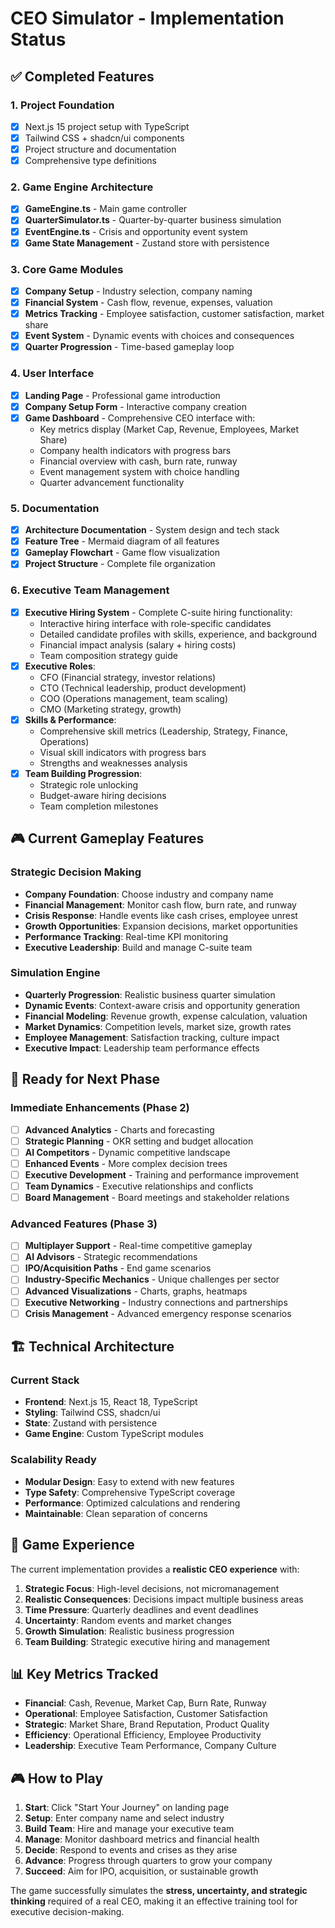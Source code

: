 # CEO Simulator - Implementation Status

## ✅ Completed Features

### 1. Project Foundation
- [x] Next.js 15 project setup with TypeScript
- [x] Tailwind CSS + shadcn/ui components
- [x] Project structure and documentation
- [x] Comprehensive type definitions

### 2. Game Engine Architecture
- [x] **GameEngine.ts** - Main game controller
- [x] **QuarterSimulator.ts** - Quarter-by-quarter business simulation
- [x] **EventEngine.ts** - Crisis and opportunity event system
- [x] **Game State Management** - Zustand store with persistence

### 3. Core Game Modules
- [x] **Company Setup** - Industry selection, company naming
- [x] **Financial System** - Cash flow, revenue, expenses, valuation
- [x] **Metrics Tracking** - Employee satisfaction, customer satisfaction, market share
- [x] **Event System** - Dynamic events with choices and consequences
- [x] **Quarter Progression** - Time-based gameplay loop

### 4. User Interface
- [x] **Landing Page** - Professional game introduction
- [x] **Company Setup Form** - Interactive company creation
- [x] **Game Dashboard** - Comprehensive CEO interface with:
  - Key metrics display (Market Cap, Revenue, Employees, Market Share)
  - Company health indicators with progress bars
  - Financial overview with cash, burn rate, runway
  - Event management system with choice handling
  - Quarter advancement functionality

### 5. Documentation
- [x] **Architecture Documentation** - System design and tech stack
- [x] **Feature Tree** - Mermaid diagram of all features
- [x] **Gameplay Flowchart** - Game flow visualization
- [x] **Project Structure** - Complete file organization

### 6. Executive Team Management
- [x] **Executive Hiring System** - Complete C-suite hiring functionality:
  - Interactive hiring interface with role-specific candidates
  - Detailed candidate profiles with skills, experience, and background
  - Financial impact analysis (salary + hiring costs)
  - Team composition strategy guide
- [x] **Executive Roles**:
  - CFO (Financial strategy, investor relations)
  - CTO (Technical leadership, product development)
  - COO (Operations management, team scaling)
  - CMO (Marketing strategy, growth)
- [x] **Skills & Performance**:
  - Comprehensive skill metrics (Leadership, Strategy, Finance, Operations)
  - Visual skill indicators with progress bars
  - Strengths and weaknesses analysis
- [x] **Team Building Progression**:
  - Strategic role unlocking
  - Budget-aware hiring decisions
  - Team completion milestones

## 🎮 Current Gameplay Features

### Strategic Decision Making
- **Company Foundation**: Choose industry and company name
- **Financial Management**: Monitor cash flow, burn rate, and runway
- **Crisis Response**: Handle events like cash crises, employee unrest
- **Growth Opportunities**: Expansion decisions, market opportunities
- **Performance Tracking**: Real-time KPI monitoring
- **Executive Leadership**: Build and manage C-suite team

### Simulation Engine
- **Quarterly Progression**: Realistic business quarter simulation
- **Dynamic Events**: Context-aware crisis and opportunity generation
- **Financial Modeling**: Revenue growth, expense calculation, valuation
- **Market Dynamics**: Competition levels, market size, growth rates
- **Employee Management**: Satisfaction tracking, culture impact
- **Executive Impact**: Leadership team performance effects

## 🚀 Ready for Next Phase

### Immediate Enhancements (Phase 2)
- [ ] **Advanced Analytics** - Charts and forecasting
- [ ] **Strategic Planning** - OKR setting and budget allocation
- [ ] **AI Competitors** - Dynamic competitive landscape
- [ ] **Enhanced Events** - More complex decision trees
- [ ] **Executive Development** - Training and performance improvement
- [ ] **Team Dynamics** - Executive relationships and conflicts
- [ ] **Board Management** - Board meetings and stakeholder relations

### Advanced Features (Phase 3)
- [ ] **Multiplayer Support** - Real-time competitive gameplay
- [ ] **AI Advisors** - Strategic recommendations
- [ ] **IPO/Acquisition Paths** - End game scenarios
- [ ] **Industry-Specific Mechanics** - Unique challenges per sector
- [ ] **Advanced Visualizations** - Charts, graphs, heatmaps
- [ ] **Executive Networking** - Industry connections and partnerships
- [ ] **Crisis Management** - Advanced emergency response scenarios

## 🏗️ Technical Architecture

### Current Stack
- **Frontend**: Next.js 15, React 18, TypeScript
- **Styling**: Tailwind CSS, shadcn/ui
- **State**: Zustand with persistence
- **Game Engine**: Custom TypeScript modules

### Scalability Ready
- **Modular Design**: Easy to extend with new features
- **Type Safety**: Comprehensive TypeScript coverage
- **Performance**: Optimized calculations and rendering
- **Maintainable**: Clean separation of concerns

## 🎯 Game Experience

The current implementation provides a **realistic CEO experience** with:

1. **Strategic Focus**: High-level decisions, not micromanagement
2. **Realistic Consequences**: Decisions impact multiple business areas
3. **Time Pressure**: Quarterly deadlines and event deadlines
4. **Uncertainty**: Random events and market changes
5. **Growth Simulation**: Realistic business progression
6. **Team Building**: Strategic executive hiring and management

## 📊 Key Metrics Tracked

- **Financial**: Cash, Revenue, Market Cap, Burn Rate, Runway
- **Operational**: Employee Satisfaction, Customer Satisfaction
- **Strategic**: Market Share, Brand Reputation, Product Quality
- **Efficiency**: Operational Efficiency, Employee Productivity
- **Leadership**: Executive Team Performance, Company Culture

## 🎮 How to Play

1. **Start**: Click "Start Your Journey" on landing page
2. **Setup**: Enter company name and select industry
3. **Build Team**: Hire and manage your executive team
4. **Manage**: Monitor dashboard metrics and financial health
5. **Decide**: Respond to events and crises as they arise
6. **Advance**: Progress through quarters to grow your company
7. **Succeed**: Aim for IPO, acquisition, or sustainable growth

The game successfully simulates the **stress, uncertainty, and strategic thinking** required of a real CEO, making it an effective training tool for executive decision-making.
